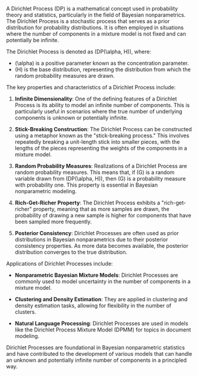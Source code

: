 A Dirichlet Process (DP) is a mathematical concept used in probability theory and statistics, particularly in the field of Bayesian nonparametrics. The Dirichlet Process is a stochastic process that serves as a prior distribution for probability distributions. It is often employed in situations where the number of components in a mixture model is not fixed and can potentially be infinite.

The Dirichlet Process is denoted as \(DP(\alpha, H)\), where:
- \(\alpha\) is a positive parameter known as the concentration parameter.
- \(H\) is the base distribution, representing the distribution from which the random probability measures are drawn.

The key properties and characteristics of a Dirichlet Process include:

1. **Infinite Dimensionality**: One of the defining features of a Dirichlet Process is its ability to model an infinite number of components. This is particularly useful in scenarios where the true number of underlying components is unknown or potentially infinite.

2. **Stick-Breaking Construction**: The Dirichlet Process can be constructed using a metaphor known as the "stick-breaking process." This involves repeatedly breaking a unit-length stick into smaller pieces, with the lengths of the pieces representing the weights of the components in a mixture model.

3. **Random Probability Measures**: Realizations of a Dirichlet Process are random probability measures. This means that, if \(G\) is a random variable drawn from \(DP(\alpha, H)\), then \(G\) is a probability measure with probability one. This property is essential in Bayesian nonparametric modeling.

4. **Rich-Get-Richer Property**: The Dirichlet Process exhibits a "rich-get-richer" property, meaning that as more samples are drawn, the probability of drawing a new sample is higher for components that have been sampled more frequently.

5. **Posterior Consistency**: Dirichlet Processes are often used as prior distributions in Bayesian nonparametrics due to their posterior consistency properties. As more data becomes available, the posterior distribution converges to the true distribution.

Applications of Dirichlet Processes include:

- **Nonparametric Bayesian Mixture Models**: Dirichlet Processes are commonly used to model uncertainty in the number of components in a mixture model.
  
- **Clustering and Density Estimation**: They are applied in clustering and density estimation tasks, allowing for flexibility in the number of clusters.

- **Natural Language Processing**: Dirichlet Processes are used in models like the Dirichlet Process Mixture Model (DPMM) for topics in document modeling.

Dirichlet Processes are foundational in Bayesian nonparametric statistics and have contributed to the development of various models that can handle an unknown and potentially infinite number of components in a principled way.